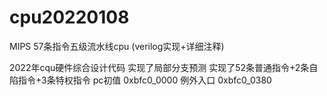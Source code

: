 # cpu20220108
MIPS 57条指令五级流水线cpu (verilog实现+详细注释)

2022年cqu硬件综合设计代码
实现了局部分支预测
实现了52条普通指令+2条自陷指令+3条特权指令
pc初值 0xbfc0_0000
例外入口 0xbfc0_0380
